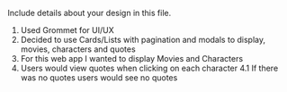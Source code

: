 Include details about your design in this file.

1. Used Grommet for UI/UX
2. Decided to use Cards/Lists with pagination and modals to display, movies, characters and quotes
3. For this web app I wanted to display Movies and Characters
4. Users would view quotes when clicking on each character
   4.1 If there was no quotes users would see no quotes
